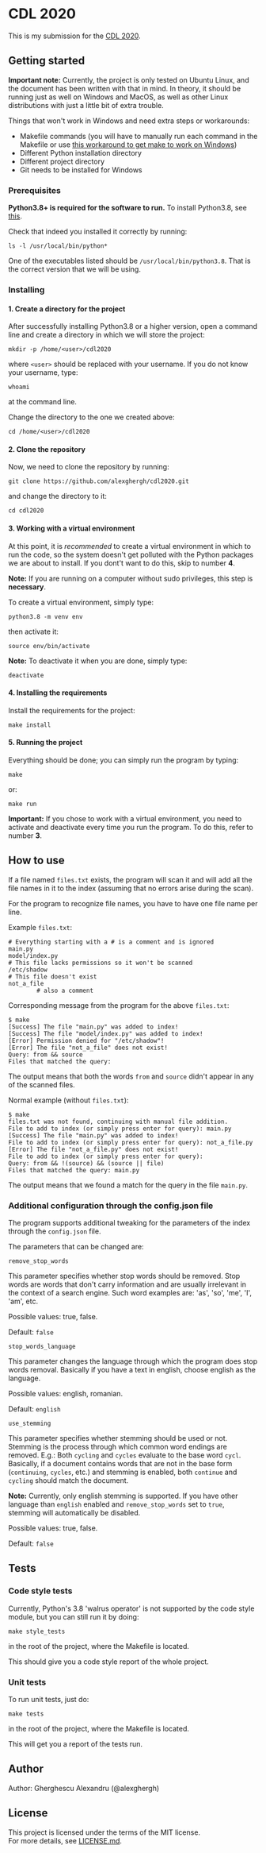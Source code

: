 # CDL 2020

This is my submission for the [CDL 2020](https://cdl.rosedu.org/).

## Getting started

**Important note:** Currently, the project is only tested on Ubuntu Linux, and the document has been written with that in mind. In theory, it should be running just as well on Windows and MacOS, as well as other Linux distributions with just a little bit of extra trouble.

Things that won't work in Windows and need extra steps or workarounds:  
- Makefile commands (you will have to manually run each command in the Makefile or use [this workaround to get make to work on Windows](https://stackoverflow.com/questions/32127524/how-to-install-and-use-make-in-windows))  
- Different Python installation directory  
- Different project directory  
- Git needs to be installed for Windows

### Prerequisites

**Python3.8+ is required for the software to run.** To install Python3.8, see [this](https://linuxize.com/post/how-to-install-python-3-8-on-ubuntu-18-04/).

Check that indeed you installed it correctly by running:

`ls -l /usr/local/bin/python*`

One of the executables listed should be `/usr/local/bin/python3.8`. That is the correct version that we will be using.

### Installing

#### 1. Create a directory for the project

After successfully installing Python3.8 or a higher version, open a command line and create a directory in which we will store the project:

`mkdir -p /home/<user>/cdl2020`

where `<user>` should be replaced with your username. If you do not know your username, type:

`whoami`

at the command line.

Change the directory to the one we created above:

`cd /home/<user>/cdl2020`

#### 2. Clone the repository

Now, we need to clone the repository by running:

`git clone https://github.com/alexghergh/cdl2020.git`

and change the directory to it:

`cd cdl2020`

#### 3. Working with a virtual environment

At this point, it is _recommended_ to create a virtual environment in which to run the code, so the system doesn't get polluted with the Python packages we are about to install. If you dont't want to do this, skip to number **4**.

**Note:** If you are running on a computer without sudo privileges, this step is **necessary**.

To create a virtual environment, simply type:

`python3.8 -m venv env`

then activate it:

`source env/bin/activate`

**Note:** To deactivate it when you are done, simply type:

`deactivate`

#### 4. Installing the requirements

Install the requirements for the project:

`make install`

#### 5. Running the project

Everything should be done; you can simply run the program by typing:

`make`

or:

`make run`

**Important:** If you chose to work with a virtual environment, you need to activate and deactivate every time you run the program. To do this, refer to number **3**.

## How to use

If a file named `files.txt` exists, the program will scan it and will add all the file names in it to the index (assuming that no errors arise during the scan).

For the program to recognize file names, you have to have one file name per line.

Example `files.txt`:

```
# Everything starting with a # is a comment and is ignored
main.py
model/index.py
# This file lacks permissions so it won't be scanned
/etc/shadow
# This file doesn't exist
not_a_file
        # also a comment
```

Corresponding message from the program for the above `files.txt`:

```
$ make
[Success] The file "main.py" was added to index!
[Success] The file "model/index.py" was added to index!
[Error] Permission denied for "/etc/shadow"!
[Error] The file "not_a_file" does not exist!
Query: from && source
Files that matched the query:
```

The output means that both the words `from` and `source` didn't appear in any of the scanned files.

Normal example (without `files.txt`):

```
$ make
files.txt was not found, continuing with manual file addition.
File to add to index (or simply press enter for query): main.py
[Success] The file "main.py" was added to index!
File to add to index (or simply press enter for query): not_a_file.py
[Error] The file "not_a_file.py" does not exist!
File to add to index (or simply press enter for query): 
Query: from && !(source) && (source || file)
Files that matched the query: main.py
```

The output means that we found a match for the query in the file `main.py`.

### Additional configuration through the config.json file

The program supports additional tweaking for the parameters of the index through the `config.json` file.

The parameters that can be changed are:

`remove_stop_words`

This parameter specifies whether stop words should be removed. Stop words are words that don't carry information and are usually irrelevant in the context of a search engine. Such word examples are: 'as', 'so', 'me', 'I', 'am', etc.

Possible values: true, false.

Default: `false`

`stop_words_language`

This parameter changes the language through which the program does stop words removal. Basically if you have a text in english, choose english as the language.

Possible values: english, romanian.

Default: `english`

`use_stemming`

This parameter specifies whether stemming should be used or not. Stemming is the process through which common word endings are removed. E.g.: Both `cycling` and `cycles` evaluate to the base word `cycl`. Basically, if a document contains words that are not in the base form (`continuing`, `cycles`, etc.) and stemming is enabled, both `continue` and `cycling` should match the document.

**Note:** Currently, only english stemming is supported. If you have other language than `english` enabled and `remove_stop_words` set to `true`, stemming will automatically be disabled.

Possible values: true, false.

Default: `false`

## Tests

### Code style tests

Currently, Python's 3.8 'walrus operator' is not supported by the code style module, but you can still run it by doing:

`make style_tests`

in the root of the project, where the Makefile is located.

This should give you a code style report of the whole project.

### Unit tests

To run unit tests, just do:

`make tests`

in the root of the project, where the Makefile is located.

This will get you a report of the tests run.

## Author

Author: Gherghescu Alexandru (@alexghergh)

## License

This project is licensed under the terms of the MIT license.  
For more details, see [LICENSE.md](LICENSE.md).
